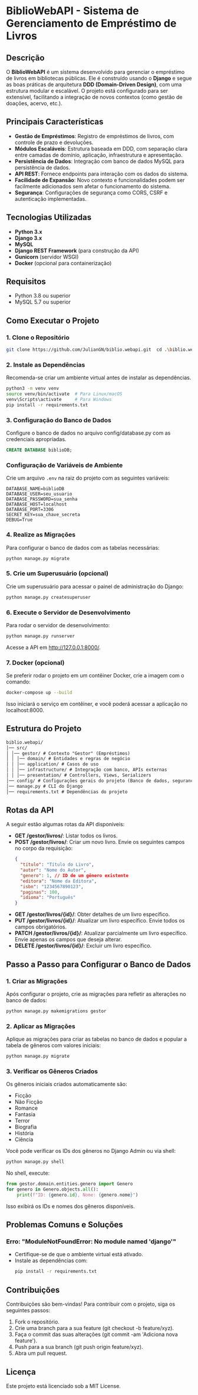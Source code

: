 # BiblioWebAPI - Sistema de Gerenciamento de Empréstimo de Livros

## Descrição

O **BiblioWebAPI** é um sistema desenvolvido para gerenciar o empréstimo de livros em bibliotecas públicas. Ele é construído usando o **Django** e segue as boas práticas de arquitetura **DDD (Domain-Driven Design)**, com uma estrutura modular e escalável. O projeto está configurado para ser extensível, facilitando a integração de novos contextos (como gestão de doações, acervo, etc.).

## Principais Características

- **Gestão de Empréstimos**: Registro de empréstimos de livros, com controle de prazo e devoluções.
- **Módulos Escaláveis**: Estrutura baseada em DDD, com separação clara entre camadas de domínio, aplicação, infraestrutura e apresentação.
- **Persistência de Dados**: Integração com banco de dados MySQL para persistência de dados.
- **API REST**: Fornece endpoints para interação com os dados do sistema.
- **Facilidade de Expansão**: Novo contexto e funcionalidades podem ser facilmente adicionados sem afetar o funcionamento do sistema.
- **Segurança**: Configurações de segurança como CORS, CSRF e autenticação implementadas.

## Tecnologias Utilizadas

- **Python 3.x**
- **Django 3.x**
- **MySQL**
- **Django REST Framework** (para construção da API)
- **Gunicorn** (servidor WSGI)
- **Docker** (opcional para containerização)

## Requisitos

- Python 3.8 ou superior
- MySQL 5.7 ou superior

## Como Executar o Projeto

### 1\. **Clone o Repositório**

```bash
git clone https://github.com/JulianGN/biblio.webapi.git  cd .\biblio.webapi\
```

### 2\. **Instale as Dependências**

Recomenda-se criar um ambiente virtual antes de instalar as dependências.

```bash
python3 -m venv venv
source venv/bin/activate  # Para Linux/macOS
venv\Scripts\activate     # Para Windows
pip install -r requirements.txt
```

### 3\. **Configuração do Banco de Dados**

Configure o banco de dados no arquivo config/database.py com as credenciais apropriadas.

```sql
CREATE DATABASE biblioDB;
```

### Configuração de Variáveis de Ambiente

Crie um arquivo `.env` na raiz do projeto com as seguintes variáveis:

```env
DATABASE_NAME=biblioDB
DATABASE_USER=seu_usuario
DATABASE_PASSWORD=sua_senha
DATABASE_HOST=localhost
DATABASE_PORT=3306
SECRET_KEY=sua_chave_secreta
DEBUG=True
```

### 4\. **Realize as Migrações**

Para configurar o banco de dados com as tabelas necessárias:

```bash
python manage.py migrate
```

### 5\. **Crie um Superusuário (opcional)**

Crie um superusuário para acessar o painel de administração do Django:

```bash
python manage.py createsuperuser
```

### 6\. **Execute o Servidor de Desenvolvimento**

Para rodar o servidor de desenvolvimento:

```bash
python manage.py runserver
```

Acesse a API em http://127.0.0.1:8000/.

### 7\. **Docker (opcional)**

Se preferir rodar o projeto em um contêiner Docker, crie a imagem com o comando:

```bash
docker-compose up --build
```

Isso iniciará o serviço em contêiner, e você poderá acessar a aplicação no localhost:8000.

## Estrutura do Projeto

```markdown
biblio.webapi/
│── src/
│ │── gestor/ # Contexto "Gestor" (Empréstimos)
│ │ │── domain/ # Entidades e regras de negócio
│ │ │── application/ # Casos de uso
│ │ │── infrastructure/ # Integração com banco, APIs externas
│ │ │── presentation/ # Controllers, Views, Serializers
│── config/ # Configurações gerais do projeto (Banco de dados, segurança)
│── manage.py # CLI do Django
│── requirements.txt # Dependências do projeto
```

## Rotas da API

A seguir estão algumas rotas da API disponíveis:

- **GET /gestor/livros/**: Listar todos os livros.
- **POST /gestor/livros/**: Criar um novo livro. Envie os seguintes campos no corpo da requisição:
  ```json
  {
    "titulo": "Título do Livro",
    "autor": "Nome do Autor",
    "genero": 1, // ID de um gênero existente
    "editora": "Nome da Editora",
    "isbn": "1234567890123",
    "paginas": 100,
    "idioma": "Português"
  }
  ```
- **GET /gestor/livros/{id}/**: Obter detalhes de um livro específico.
- **PUT /gestor/livros/{id}/**: Atualizar um livro específico. Envie todos os campos obrigatórios.
- **PATCH /gestor/livros/{id}/**: Atualizar parcialmente um livro específico. Envie apenas os campos que deseja alterar.
- **DELETE /gestor/livros/{id}/**: Excluir um livro específico.

## Passo a Passo para Configurar o Banco de Dados

### 1. Criar as Migrações

Após configurar o projeto, crie as migrações para refletir as alterações no banco de dados:

```bash
python manage.py makemigrations gestor
```

### 2. Aplicar as Migrações

Aplique as migrações para criar as tabelas no banco de dados e popular a tabela de gêneros com valores iniciais:

```bash
python manage.py migrate
```

### 3. Verificar os Gêneros Criados

Os gêneros iniciais criados automaticamente são:

- Ficção
- Não Ficção
- Romance
- Fantasia
- Terror
- Biografia
- História
- Ciência

Você pode verificar os IDs dos gêneros no Django Admin ou via shell:

```bash
python manage.py shell
```

No shell, execute:

```python
from gestor.domain.entities.genero import Genero
for genero in Genero.objects.all():
    print(f"ID: {genero.id}, Nome: {genero.nome}")
```

Isso exibirá os IDs e nomes dos gêneros disponíveis.

## Problemas Comuns e Soluções

### Erro: "ModuleNotFoundError: No module named 'django'"

- Certifique-se de que o ambiente virtual está ativado.
- Instale as dependências com:
  ```bash
  pip install -r requirements.txt
  ```

## Contribuições

Contribuições são bem-vindas! Para contribuir com o projeto, siga os seguintes passos:

1.  Fork o repositório.
2.  Crie uma branch para a sua feature (git checkout -b feature/xyz).
3.  Faça o commit das suas alterações (git commit -am 'Adiciona nova feature').
4.  Push para a sua branch (git push origin feature/xyz).
5.  Abra um pull request.

## Licença

Este projeto está licenciado sob a MIT License.
